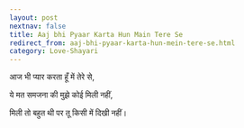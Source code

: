 ```yaml
---
layout: post
nextnav: false
title: Aaj bhi Pyaar Karta Hun Main Tere Se
redirect_from: aaj-bhi-pyaar-karta-hun-mein-tere-se.html
category: Love-Shayari
---
```

आज भी प्यार करता हूँ में तेरे से, 

ये मत समजना की मुझे कोई मिली नहीं,

मिली तो बहुत थी पर तू किसी में दिखी नहीं। 